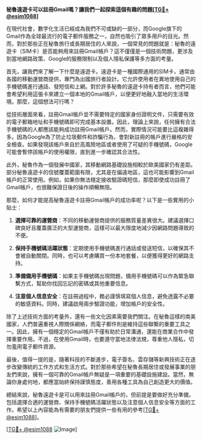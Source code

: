 **秘魯遠遊卡可以註冊Gmail嗎？讓我們一起探索這個有趣的問題[[TG💪+ @esim1088](https://t.me/s/esim1088)]**

在現代社會，數字化生活已經成為我們不可或缺的一部分，而Google旗下的Gmail作為全球最流行的電子郵件服務之一，自然也吸引了眾多用戶的目光。然而，對於那些正在秘魯旅行或長期居住的人來說，一個常見的問題就是：秘魯的遠遊卡（SIM卡）是否能夠用來註冊Gmail帳戶？這不僅僅是一個技術問題，更涉及到當地網路政策、Google的服務限制以及個人隱私保護等多方面的考量。

首先，讓我們來了解一下什麼是遠遊卡。遠遊卡是一種國際通用的SIM卡，通常由各國的移動運營商提供，專門為出國旅行者設計。它允許使用者在異地使用自己的手機號碼進行通話、發短信和上網。對於許多秘魯的遠遊卡持有者而言，他們可能會希望利用這張卡來建立一個本地的Gmail帳戶，以便更好地融入當地的生活環境。那麼，這個想法可行嗎？

從技術層面來看，註冊Gmail帳戶並不需要特定的國家身份證明文件，只需要有效的電子郵箱地址和手機號碼即可完成基本設置。因此，理論上來說，任何擁有合法手機號碼的人都應該能夠成功註冊Gmail帳戶。然而，實際情況可能要比這複雜得多。因為Google為了防止垃圾郵件和詐騙行為，會對新註冊的帳戶進行嚴格的安全檢查。如果發現該帳戶來自於高風險地區或者使用了可疑的手機號碼，Google可能會暫停該帳戶的使用權限，直到進一步確認其合法性。

此外，秘魯作為一個發展中國家，其移動網路基礎設施相較於歐美國家仍有差距。部分秘魯遠遊卡的信號覆蓋範圍有限，尤其是在偏遠地區，這也可能影響到Gmail帳戶的正常使用。例如，如果你無法穩定接收驗證碼短信，那麼即使成功註冊了Gmail帳戶，也很難保證日後的操作順暢無阻。

那麼，如何才能提高秘魯遠遊卡註冊Gmail帳戶的成功率呢？以下是一些實用的小貼士：

1. **選擇可靠的運營商**：不同的移動運營商提供的服務質量差異很大。建議選擇口碑良好且覆蓋廣泛的大型運營商，這樣可以最大限度地減少因網路問題導致的不便。
   
2. **保持手機號碼活躍狀態**：定期使用手機號碼進行通話或發送短信，以確保其不會被自動關閉。同時，也可以考慮購買一份本地套餐，以便獲得更好的網路支持。

3. **準備備用手機號碼**：如果主手機號碼出現問題，備用手機號碼可以作為緊急聯繫方式，幫助你找回忘記的密碼或其他重要信息。

4. **注意個人信息安全**：在註冊過程中，務必謹慎填寫個人信息，避免透露不必要的敏感資料。同時，建議啟用兩步驗證功能，增加帳戶的安全性。

除了上述技術方面的考量外，還有一些文化因素需要我們關注。在秘魯這樣的南美國家，人們普遍重視人際關係網絡，而電子郵件則是維持這些聯繫的重要工具之一。因此，擁有一個穩定的Gmail帳戶不僅有助於日常溝通，還能在商業合作中發揮重要作用。不過，在使用Gmail時，也要遵守當地法律法規，尊重他人隱私，切勿濫用電子郵件資源。

最後，值得一提的是，隨著科技的不斷進步，電子簽名、雲存儲等新興技術正在逐步改變傳統的工作方式和生活方式。對於那些希望在秘魯長期居住或發展事業的朋友們來說，擁有一個可靠的Gmail帳戶無疑是一項重要的基礎設施建設。當然，無論你身處何地，都應當始終保持謹慎態度，善用各種工具為自己創造更大的價值。

總結來說，秘魯遠遊卡是可以用來註冊Gmail帳戶的，但前提是要做好充分準備，包括選擇合適的運營商、保持手機號碼活躍狀態以及注意個人信息安全等方面的工作。希望以上內容能為有需要的朋友們提供一些有用的參考[[TG💪+ @esim1088](https://t.me/s/esim1088)]。

[[TG💪+ @esim1088](https://t.me/s/esim1088) ![Image](https://i.postimg.cc/4NQfJmqS/Snipaste-2025-05-13-00-14-12.png)]